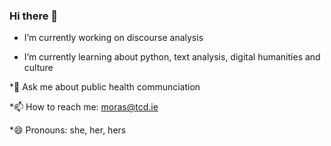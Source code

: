 ### Hi there 👋

* I’m currently working on discourse analysis

* I’m currently learning about python, text analysis, digital humanities and culture

*💬 Ask me about public health communciation

*📫 How to reach me: moras@tcd.ie

*😄 Pronouns: she, her, hers

